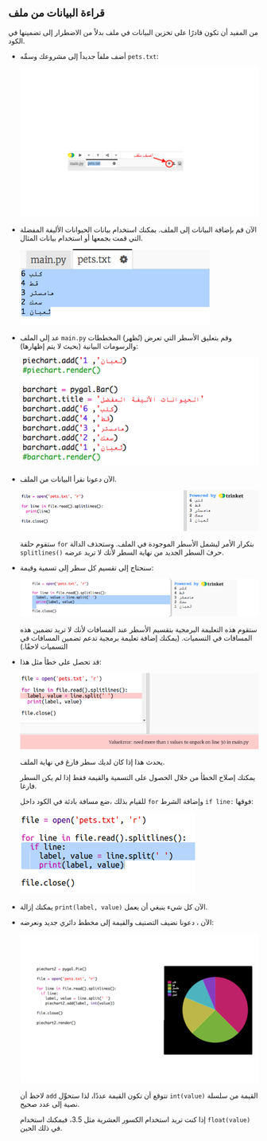## قراءة البيانات من ملف

من المفيد أن تكون قادرًا على تخزين البيانات في ملف بدلاً من الاضطرار إلى تضمينها في الكود.

+ أضف ملفاً جديداً إلى مشروعك وسمِّه `pets.txt`:
    
    ![لقطة الشاشة](images/pets-file.png)

+ الآن قم بإضافة البيانات إلى الملف. يمكنك استخدام بيانات الحيوانات الأليفة المفضلة التي قمت بجمعها أو استخدام بيانات المثال.
    
    ![لقطة الشاشة](images/pets-data.png)

+ عد إلى الملف `main.py` وقم بتعليق الأسطر التي تعرض (تُظهر) المخططات والرسومات البيانية (بحيث لا يتم إظهارها):
    
    ![لقطة الشاشة](images/pets-comment.png)

+ الآن دعونا نقرأ البيانات من الملف.
    
    ![لقطة الشاشة](images/pets-read.png)
    
    ستقوم حلقة `for` بتكرار الأمر ليشمل الأسطر الموجودة في الملف. وستحذف الدالة `splitlines()` حرفَ السطر الجديد من نهاية السطر لأنك لا تريد عرضه.

+ سنحتاج إلى تقسيم كل سطر إلى تسمية وقيمة:
    
    ![لقطة الشاشة](images/pets-split.png)
    
    ستقوم هذه التعليمة البرمجية بتقسيم الأسطر عند المسافات لأنك لا تريد تضمين هذه المسافات في التسميات. (يمكنك إضافة تعليمة برمجية تدعم تضمين المسافات في التسميات لاحقًا.)

+ قد تحصل على خطأ مثل هذا:
    
    ![لقطة الشاشة](images/pets-error.png)
    
    يحدث هذا إذا كان لديك سطر فارغ في نهاية الملف.
    
    يمكنك إصلاح الخطأ من خلال الحصول على التسمية والقيمة فقط إذا لم يكن السطر فارغا.
    
    للقيام بذلك ،ضع مسافة بادئة في الكود داخل `for` وإضافة الشرط `if line:` فوقها:
    
    ![لقطة الشاشة](images/pets-fix.png)

+ يمكنك إزالة `print(label, value)` الآن كل شيء ينبغي أن يعمل.

+ الآن ، دعونا نضيف التصنيف والقيمة إلى مخطط دائري جديد ونعرضه:
    
    ![لقطة الشاشة](images/pets-pie2.png)
    
    لاحظ أن `add` تتوقع أن تكون القيمة عددًا، لذا ستحوِّل `int(value)` القيمة من سلسلة نصية إلى عدد صحيح.
    
    إذا كنت تريد استخدام الكسور العشرية مثل 3.5، فيمكنك استخدام `float(value)` في ذلك الحين.